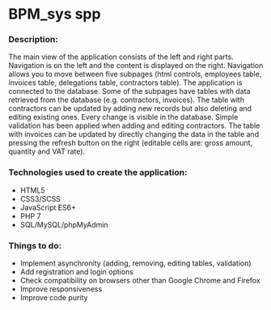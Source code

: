 # BPM_sys spp

### Description:
The main view of the application consists of the left and right parts. Navigation is on the left and the content is displayed on the right. Navigation allows you to move between five subpages (html controls, employees table, invoices table, delegations table, contractors table). The application is connected to the database. Some of the subpages have tables with data retrieved from the database (e.g. contractors, invoices). The table with contractors can be updated by adding new records but also deleting and editing existing ones. Every change is visible in the database. Simple validation has been applied when adding and editing contractors. The table with invoices can be updated by directly changing the data in the table and pressing the refresh button on the right (editable cells are: gross amount, quantity and VAT rate).

### Technologies used to create the application:
- HTML5
- CSS3/SCSS
- JavaScript ES6+
- PHP 7
- SQL/MySQL/phpMyAdmin
 
 ### Things to do:
 - Implement asynchronity (adding, removing, editing tables, validation)
 - Add registration and login options
 - Check compatibility on browsers other than Google Chrome and Firefox
 - Improve responsiveness
 - Improve code purity